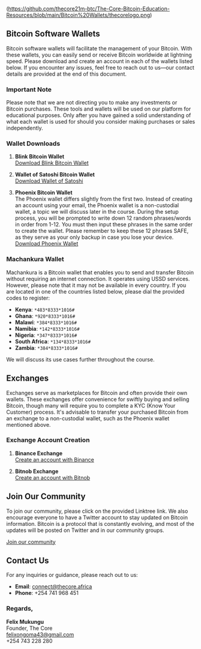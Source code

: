 (https://github.com/thecore21m-btc/The-Core-Bitcoin-Education-Resources/blob/main/Bitcoin%20Wallets/thecorelogo.png)

## Bitcoin Software Wallets

Bitcoin software wallets will facilitate the management of your Bitcoin. With these wallets, you can easily send or receive Bitcoin worldwide at lightning speed. Please download and create an account in each of the wallets listed below. If you encounter any issues, feel free to reach out to us—our contact details are provided at the end of this document.

### **Important Note**
Please note that we are not directing you to make any investments or Bitcoin purchases. These tools and wallets will be used on our platform for educational purposes. Only after you have gained a solid understanding of what each wallet is used for should you consider making purchases or sales independently.

### Wallet Downloads

1. **Blink Bitcoin Wallet**  
   [Download Blink Bitcoin Wallet](https://get.blink.sv/taproot1)

2. **Wallet of Satoshi Bitcoin Wallet**  
   [Download Wallet of Satoshi](https://play.google.com/store/apps/details?id=com.livingroomofsatoshi.wallet)

3. **Phoenix Bitcoin Wallet**  
   The Phoenix wallet differs slightly from the first two. Instead of creating an account using your email, the Phoenix wallet is a non-custodial wallet, a topic we will discuss later in the course. During the setup process, you will be prompted to write down 12 random phrases/words in order from 1-12. You must then input these phrases in the same order to create the wallet. Please remember to keep these 12 phrases SAFE, as they serve as your only backup in case you lose your device.  
   [Download Phoenix Wallet](https://play.google.com/store/apps/details?id=fr.acinq.phoenix.mainnet)

### **Machankura Wallet**

Machankura is a Bitcoin wallet that enables you to send and transfer Bitcoin without requiring an internet connection. It operates using USSD services. However, please note that it may not be available in every country. If you are located in one of the countries listed below, please dial the provided codes to register:

- **Kenya**: `*483*8333*1016#`
- **Ghana**: `*920*8333*1016#`
- **Malawi**: `*384*8333*1016#`
- **Namibia**: `*142*8333*1016#`
- **Nigeria**: `*347*8333*1016#`
- **South Africa**: `*134*8333*1016#`
- **Zambia**: `*384*8333*1016#`

We will discuss its use cases further throughout the course.

## Exchanges

Exchanges serve as marketplaces for Bitcoin and often provide their own wallets. These exchanges offer convenience for swiftly buying and selling Bitcoin, though many will require you to complete a KYC (Know Your Customer) process. It's advisable to transfer your purchased Bitcoin from an exchange to a non-custodial wallet, such as the Phoenix wallet mentioned above.

### Exchange Account Creation

1. **Binance Exchange**  
   [Create an account with Binance](https://www.binance.info/en/activity/referral-entry/CPA?ref=CPA_00M5ZGAVUI)

2. **Bitnob Exchange**  
   [Create an account with Bitnob](https://bitnob.page.link/fLDr)

## Join Our Community

To join our community, please click on the provided Linktree link. We also encourage everyone to have a Twitter account to stay updated on Bitcoin information. Bitcoin is a protocol that is constantly evolving, and most of the updates will be posted on Twitter and in our community groups.

[Join our community](https://linktr.ee/thecore21m)

## Contact Us

For any inquiries or guidance, please reach out to us:

- **Email**: [connect@thecore.africa](mailto:connect@thecore.africa)
- **Phone**: +254 741 968 451

### **Regards,**
**Felix Mukungu**  
Founder, The Core  
[felixongoma43@gmail.com](mailto:felixongoma43@gmail.com)  
+254 743 228 280
